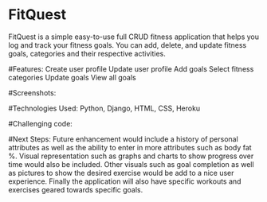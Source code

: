 # FitQuest
FitQuest is a simple easy-to-use full CRUD fitness application that helps you log and track your fitness goals. You can add, delete, and update fitness goals, categories and their respective activities. 

#Features:
Create user profile
Update user profile 
Add goals 
Select fitness categories 
Update goals
View all goals 

#Screenshots:




#Technologies Used: Python, Django, HTML, CSS, Heroku


#Challenging code:

#Next Steps:
Future enhancement would include a history of personal attributes as well as the ability to enter in more attributes such as body fat %. Visual representation such as graphs and charts to show progress over time would also be included. 
Other visuals such as goal completion as well as pictures to show the desired exercise would be add to a nice user experience. Finally the application will also have specific workouts and exercises geared towards specific goals. 
